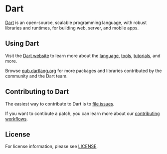 # Dart

[Dart][website] is an open-source, scalable programming language, with robust
libraries and runtimes, for building web, server, and mobile apps.

## Using Dart

Visit the [Dart website][website] to learn more about the
[language][lang], [tools][tools],
[tutorials][codelab], and more.

Browse [pub.dartlang.org][pubsite] for more packages and libraries contributed
by the community and the Dart team.

## Contributing to Dart

The easiest way to contribute to Dart is to [file issues][dartbug].

If you want to contibute a patch,
you can learn more about our [contributing workflows][contrib].

## License

For license information, please see [LICENSE][license].

[website]: https://www.dartlang.org
[license]: https://github.com/dart-lang/sdk/blob/master/LICENSE
[repo]: https://github.com/dart-lang/sdk
[lang]: https://www.dartlang.org/docs/dart-up-and-running/ch02.html
[tools]: https://www.dartlang.org/tools/
[codelab]: https://www.dartlang.org/codelabs/darrrt/
[dartbug]: http://dartbug.com
[contrib]: https://github.com/dart-lang/sdk/wiki/Contributing
[pubsite]: https://pub.dartlang.org